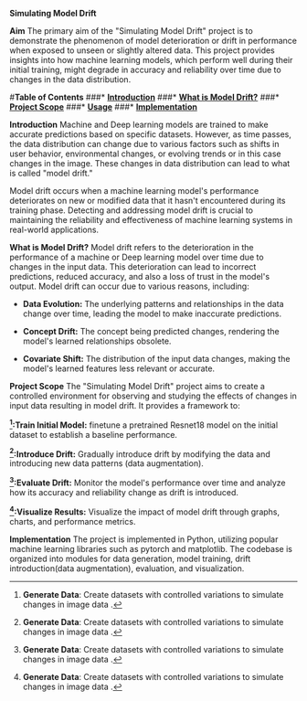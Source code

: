 **Simulating Model Drift**

**Aim**
The primary aim of the "Simulating Model Drift" project is to demonstrate the phenomenon of model deterioration or drift in performance when exposed to unseen or slightly altered data. This project provides insights into how machine learning models, which perform well during their initial training, might degrade in accuracy and reliability over time due to changes in the data distribution.

#**Table of Contents**
###* <ins>**Introduction**</ins>
###* <ins>**What is Model Drift?**</ins>
###* <ins>**Project Scope**</ins>
###* <ins>**Usage**</ins>
###* <ins>**Implementation**</ins>


**Introduction**
Machine and Deep learning models are trained to make accurate predictions based on specific datasets. However, as time passes, the data distribution can change due to various factors such as shifts in user behavior, environmental changes, or evolving trends or in this case changes in the image. These changes in data distribution can lead to what is called "model drift."

Model drift occurs when a machine learning model's performance deteriorates on new or modified data that it hasn't encountered during its training phase. Detecting and addressing model drift is crucial to maintaining the reliability and effectiveness of machine learning systems in real-world applications.

**What is Model Drift?**
Model drift refers to the deterioration in the performance of a machine or Deep learning model over time due to changes in the input data. This deterioration can lead to incorrect predictions, reduced accuracy, and also a loss of trust in the model's output. Model drift can occur due to various reasons, including:

* **Data Evolution:** The underlying patterns and relationships in the data change over time, leading the model to make inaccurate predictions.

* **Concept Drift:** The concept being predicted changes, rendering the model's learned relationships obsolete.

* **Covariate Shift:** The distribution of the input data changes, making the model's learned features less relevant or accurate.

**Project Scope**
The "Simulating Model Drift" project aims to create a controlled environment for observing and studying the effects of changes in input data resulting in model drift. It provides a framework to:

[^1]:**Generate Data**: Create datasets with controlled variations to simulate changes in image data .

**[^1]:Train Initial Model:** finetune a pretrained Resnet18 model on the initial dataset to establish a baseline performance.

**[^1]:Introduce Drift:** Gradually introduce drift by modifying the data and introducing new data patterns (data augmentation).

**[^1]:Evaluate Drift:** Monitor the model's performance over time and analyze how its accuracy and reliability change as drift is introduced.

**[^1]:Visualize Results:** Visualize the impact of model drift through graphs, charts, and performance metrics.

**Implementation**
The project is implemented in Python, utilizing popular machine learning libraries such as pytorch and matplotlib. The codebase is organized into modules for data generation, model training, drift introduction(data augmentation), evaluation, and visualization.


